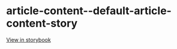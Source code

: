 # article-content--default-article-content-story

[View in storybook](https://raw.githack.com/Independent-Digital-News-and-Media-Ltd/standard-pwamp-sb/PR-891-sb/index.html?path=/story/article-content--default-article-content-story)